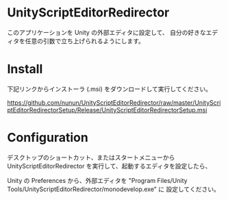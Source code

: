 UnityScriptEditorRedirector
===========================

このアプリケーションを Unity の外部エディタに設定して、
自分の好きなエディタを任意の引数で立ち上げられるようにします。

Install
=======

下記リンクからインストーラ (.msi) をダウンロードして実行してください。

https://github.com/nunun/UnityScriptEditorRedirector/raw/master/UnityScriptEditorRedirectorSetup/Release/UnityScriptEditorRedirectorSetup.msi

Configuration
=============

デスクトップのショートカット、またはスタートメニューから
UnityScriptEditorRedirector を実行して、起動するエディタを設定したら、

Unity の Preferences から、外部エディタを
"Program Files/Unity Tools/UnityScriptEditorRedirector/monodevelop.exe" に
設定してください。

